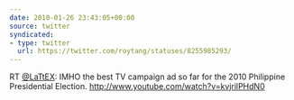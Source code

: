 ```yaml
---
date: 2010-01-26 23:43:05+00:00
source: twitter
syndicated:
- type: twitter
  url: https://twitter.com/roytang/statuses/8255985293/
---
```


RT [@LaTtEX](https://twitter.com/LaTtEX/): IMHO the best TV campaign ad so far for the 2010 Philippine Presidential Election.  http://www.youtube.com/watch?v=kvjrilPHdN0